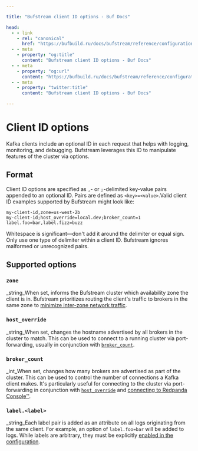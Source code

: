 ```yaml
---

title: "Bufstream client ID options - Buf Docs"

head:
  - - link
    - rel: "canonical"
      href: "https://bufbuild.ru/docs/bufstream/reference/configuration/client-id-options/"
  - - meta
    - property: "og:title"
      content: "Bufstream client ID options - Buf Docs"
  - - meta
    - property: "og:url"
      content: "https://bufbuild.ru/docs/bufstream/reference/configuration/client-id-options/"
  - - meta
    - property: "twitter:title"
      content: "Bufstream client ID options - Buf Docs"

---
```


# Client ID options

Kafka clients include an optional ID in each request that helps with logging, monitoring, and debugging. Bufstream leverages this ID to manipulate features of the cluster via options.

## Format

Client ID options are specified as `,`\- or `;`\-delimited key-value pairs appended to an optional ID. Pairs are defined as `<key>=<value>`.Valid client ID examples supported by Bufstream might look like:

```text
my-client-id,zone=us-west-2b
my-client-id;host_override=local.dev;broker_count=1
label.foo=bar,label.fizz=buzz
```

Whitespace is significant—don't add it around the delimiter or equal sign. Only use one type of delimiter within a client ID. Bufstream ignores malformed or unrecognized pairs.

## Supported options

### `zone`

\_string_When set, informs the Bufstream cluster which availability zone the client is in. Bufstream prioritizes routing the client's traffic to brokers in the same zone to [minimize inter-zone network traffic](../../../kafka-compatibility/configure-clients/#minimizing-inter-zone-network-traffic).

### `host_override`

\_string_When set, changes the hostname advertised by all brokers in the cluster to match. This can be used to connect to a running cluster via port-forwarding, usually in conjunction with [`broker_count`](#broker_count).

### `broker_count`

\_int_When set, changes how many brokers are advertised as part of the cluster. This can be used to control the number of connections a Kafka client makes. It's particularly useful for connecting to the cluster via port-forwarding in conjunction with [`host_override`](#host_override) and [connecting to Redpanda Console™](../../../integrations/redpanda-console/#basic-configuration).

### `label.<label>`

\_string_Each label pair is added as an attribute on all logs originating from the same client. For example, an option of `label.foo=bar` will be added to logs. While labels are arbitrary, they must be explicitly [enabled in the configuration](../bufstream-yaml/#buf.bufstream.config.v1alpha1.MetricsConfig.enable_labels).
